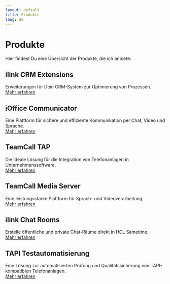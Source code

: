 ```yaml
---
layout: default
title: Produkte
lang: de
---
```


# Produkte

Hier findest Du eine Übersicht der Produkte, die ich anbiete:

## ilink CRM Extensions
Erweiterungen für Dein CRM-System zur Optimierung von Prozessen.  
[Mehr erfahren](/de/produkte/ilink-crm-extensions/)

## iOffice Communicator
Eine Plattform für sichere und effiziente Kommunikation per Chat, Video und Sprache.  
[Mehr erfahren](/de/produkte/ioffice-communicator/)

## TeamCall TAP
Die ideale Lösung für die Integration von Telefonanlagen in Unternehmenssoftware.  
[Mehr erfahren](/de/produkte/teamcall-tap/)

## TeamCall Media Server
Eine leistungsstarke Plattform für Sprach- und Videoverarbeitung.  
[Mehr erfahren](/de/produkte/teamcall-media-server/)

## ilink Chat Rooms
Erstelle öffentliche und private Chat-Räume direkt in HCL Sametime.  
[Mehr erfahren](/de/produkte/ilink-chat-rooms/)

## TAPI Testautomatisierung
Eine Lösung zur automatisierten Prüfung und Qualitätssicherung von TAPI-kompatiblen Telefonanlagen.  
[Mehr erfahren](./tapi-testautomatisierung/)
